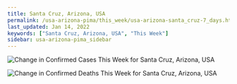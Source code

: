 ```yaml
---
title: Santa Cruz, Arizona, USA
permalink: /usa-arizona-pima/this_week/usa-arizona-santa_cruz-7_days.html
last_updated: Jan 14, 2022
keywords: ["Santa Cruz, Arizona, USA", "This Week"]
sidebar: usa-arizona-pima_sidebar
---
```


![Change in Confirmed Cases This Week for Santa Cruz, Arizona, USA](/covid_tracker/images/graphs/usa-arizona-santa_cruz-delta_confirmed-7_days_graph.png)

![Change in Confirmed Deaths This Week for Santa Cruz, Arizona, USA](/covid_tracker/images/graphs/usa-arizona-santa_cruz-delta_deaths-7_days_graph.png)
